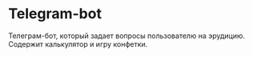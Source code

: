 # Telegram-bot
Телеграм-бот, который задает вопросы пользователю на эрудицию. Содержит калькулятор и игру конфетки.
